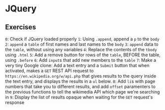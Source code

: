 # JQuery
## Exercises
``0``: Check if JQuery loaded properly
``1``: Using ``.append``, append a ``p`` to the ``body``
``2``: ``append`` a ``table`` of first names and last names to the ``body``
``3``: ``append`` data to the ``table``, without using any variables
``4``: Replace the contents of the ``tbody`` using ``.html``
``5``: Add a remove button for rows of the ``table``, BEFORE the table, using ``.before``
``6``: Add ``input``s that add new members to the ``table``
``7``: Make a very tiny Google clone: Add a text entry and a ``Submit`` button that when activated, makes a ``GET`` REST API request to ``https://en.wikipedia.org/w/api.php`` that gives results to the query inside the text entry, and displays the results in a ``ul`` below.
``8``: Add ``li``s with page numbers that take you to different results, and add ``offset`` paramenters to the previous functions to tell the wikimedia API which page we're searching in
``9``: Display the list of results opaque when waiting for the ``GET`` request's response
